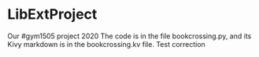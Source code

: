 # LibExtProject
Our #gym1505 project 2020
The code is in the file bookcrossing.py, and its Kivy markdown is in the bookcrossing.kv file. Test correction
